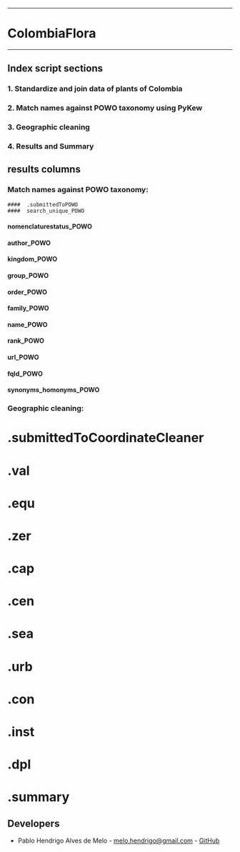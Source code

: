 ***
# ColombiaFlora
***

## Index script sections
### 1. Standardize and join data of plants of Colombia
### 2. Match names against POWO taxonomy using PyKew
### 3. Geographic cleaning
### 4. Results and Summary

 ## results columns
  
  ### Match names against POWO taxonomy:
    ####  .submittedToPOWO
    ####  search_unique_POWO
  ####  nomenclaturestatus_POWO
  ####  author_POWO
  ####  kingdom_POWO
  ####  group_POWO
  ####  order_POWO
  ####  family_POWO
  ####  name_POWO
  ####  rank_POWO
  ####  url_POWO
  ####  fqId_POWO
  ####  synonyms_homonyms_POWO
  
  ### Geographic cleaning:
  # .submittedToCoordinateCleaner
  # .val
  # .equ
  # .zer
  # .cap
  # .cen
  # .sea
  # .urb
  # .con
  # .inst
  # .dpl
  # .summary

## Developers
* Pablo Hendrigo Alves de Melo - melo.hendrigo@gmail.com - [GitHub](https://github.com/pablopains)
